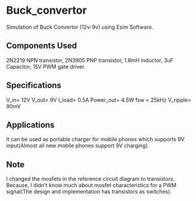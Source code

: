 # Buck_convertor
Simulation of Buck Convertor (12v-9v) using Esim Software.


## Components Used
2N2219 NPN transistor, 2N3905 PNP transistor, 1.8mH inductor, 3uF Capacitor, 15V PWM gate driver.

## Specifications
V_in= 12V
V_out= 9V 
I_load= 0.5A
Power_out= 4.5W
fsw = 25kHz
V_ripple= 90mV


## Applications
It can be used as portable charger for mobile phones which supports 9V input(Almost all new mobile phones support 9V charging).

## Note
I changed the mosfets in the reference circuit diagram to transistors. Because, I didn't know much about mosfet characteristics for a PWM signal(The design and implementation has transistors as switches).

